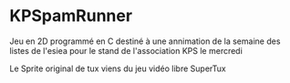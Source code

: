 KPSpamRunner
============
Jeu en 2D programmé en C destiné à une annimation de la semaine des listes de l'esiea pour le stand de l'association KPS le mercredi

Le Sprite original de tux viens du jeu vidéo libre SuperTux
